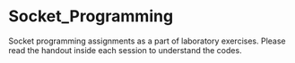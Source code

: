 # Socket_Programming
Socket programming assignments as a part of laboratory exercises. 
Please read the handout inside each session to understand the codes. 
